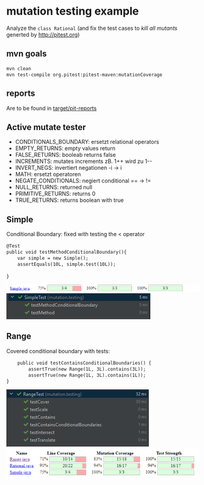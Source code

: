 
# mutation testing example

Analyze the `class Rational` (and fix the test cases to _kill all mutants_ generted by <http://pitest.org>)

## mvn goals

```
mvn clean
mvn test-compile org.pitest:pitest-maven:mutationCoverage 
```

## reports

Are to be found in [target/pit-reports](./target/pit-reports)

## Active mutate tester

- CONDITIONALS_BOUNDARY: ersetzt relational operators
- EMPTY_RETURNS: empty values return
- FALSE_RETURNS: booleab returns false
- INCREMENTS: mutates increments zB. 1++ wird zu 1--
- INVERT_NEGS: invertiert negationen -i -> i
- MATH: ersetzt operatoren
- NEGATE_CONDITIONALS: negiert conditional == -> !=
- NULL_RETURNS: returned null
- PRIMITIVE_RETURNS: returns 0
- TRUE_RETURNS: returns boolean with true

## Simple

Conditional Boundary: fixed with testing the < operator

    @Test
    public void testMethodConditionalBoundary(){
        var simple = new Simple();
        assertEquals(10L, simple.test(10L));

    }

![simple](images/simple.PNG)
![simpleTest](images/simpleTest.PNG)



## Range

Covered conditional boundary with tests:

        public void testContainsConditionalBoundaries() {
            assertTrue(new Range(1L, 3L).contains(3L));
            assertTrue(new Range(1L, 3L).contains(1L));
    }


![range](images/range.PNG)
![all](images/All.PNG)